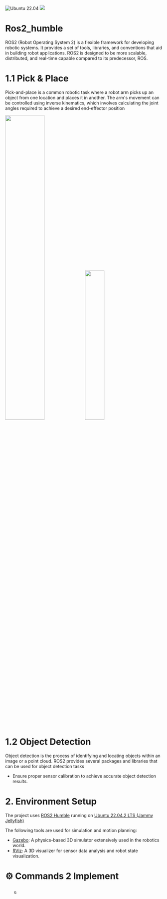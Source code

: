 <p align="left">

<img src="https://img.shields.io/badge/Ubuntu-22.04-orange.svg" alt="Ubuntu 22.04">
<img src="https://img.shields.io/badge/Python-3.x-blue.svg?logo=python&logoColor=white">

</p>

# Ros2_humble

ROS2 (Robot Operating System 2) is a flexible framework for developing robotic systems. It provides a set of tools, libraries, and conventions that aid in building robot applications. ROS2 is designed to be more scalable, distributed, and real-time capable compared to its predecessor, ROS.

<p align="left">
  
# 1.1 Pick & Place
Pick-and-place is a common robotic task where a robot arm picks up an object from one location and places it in another. The arm's movement can be controlled using inverse kinematics, which involves calculating the joint angles required to achieve a desired end-effector position

<img width="50%" src="https://github.com/Ganesh200010/Ros2_humble_Pick_Place_Object_Detection/assets/125490197/447fcb4f-bd8e-4d32-b8f6-7ee6f39b5172"/>
<img width="35%" src="https://github.com/Ganesh200010/Ros2_humble_Pick_Place_Object_Detection/assets/125490197/2a1bc3cf-2a11-4ec5-9e6a-193e454f1d26"/>
</p>


# 1.2 Object Detection

Object detection is the process of identifying and locating objects within an image or a point cloud. ROS2 provides several packages and libraries that can be used for object detection tasks

-	Ensure proper sensor calibration to achieve accurate object detection results.

# 2. Environment Setup
   
The project uses [ROS2 Humble](https://docs.ros.org/en/humble/index.html) running on [Ubuntu 22.04.2 LTS (Jammy Jellyfish)](https://releases.ubuntu.com/jammy/)

The following tools are used for simulation and motion planning:

- [Gazebo](https://gazebosim.org/home): A physics-based 3D simulator extensively used in the robotics world.
- [RViz](http://wiki.ros.org/rviz): A 3D visualizer for sensor data analysis and robot state visualization.


# ⚙️ Commands 2 Implement

    
## 
        
        G

